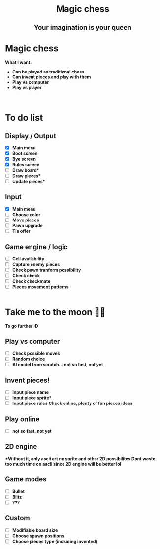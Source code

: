 <h1 align="center"> <b> Magic chess </h1>
<h2 align="center"> Your imagination is your queen</h2>

# Magic chess
What I want:  
- Can be played as traditional chess.  
- Can invent pieces and play with them  
- Play vs computer  
- Play vs player  
<br> </br>

# To do list
## Display / Output
- [x] Main menu
- [x] Boot screen
- [x] Bye screen
- [x] Rules screen
- [ ] Draw board*
- [ ] Draw pieces*
- [ ] Update pieces*
 
## Input
- [x] Main menu
- [ ] Choose color
- [ ] Move pieces
- [ ] Pawn upgrade
- [ ] Tie offer

## Game engine / logic
- [ ] Cell availability
- [ ] Capture enemy pieces
- [ ] Check pawn tranform possibility
- [ ] Check check
- [ ] Check checkmate
- [ ] Pieces movement patterns
<br> </br>

# Take me to the moon 🎵🎵
To go further :D
## Play vs computer
- [ ] Check possible moves
- [ ] Random choice
- [ ] AI model from scratch... not so fast, not yet

## Invent pieces!
- [ ] Input piece name
- [ ] Input piece sprite*
- [ ] Input piece rules
Check online, plenty of fun pieces ideas

## Play online
- [ ] not so fast, not yet

## 2D engine
*Without it, only ascii art no sprite and other 2D possibilites
Dont waste too much time on ascii since 2D engine will be better lol

## Game modes
- [ ] Bullet
- [ ] Blitz
- [ ] ???

## Custom
- [ ] Modifiable board size
- [ ] Choose spawn positions 
- [ ] Choose pieces type (including invented)

